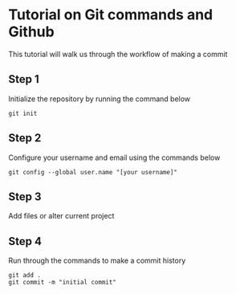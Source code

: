 # Tutorial on Git commands and Github
This tutorial will walk us through the workflow of making a commit

## Step 1
Initialize the repository by running the command below
```git
git init
```
## Step 2
Configure your username and email using the commands below
```git
git config --global user.name "[your username]"
```

## Step 3
Add files or alter current project

## Step 4
Run through the commands to make a commit history

```git
git add .
git commit -m "initial commit"
```

